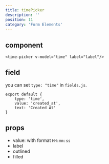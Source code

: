 ```yaml
---
title: timePicker
description: ''
position: 11
category: 'Form Elements'
---
```


## component
```vue
<time-picker v-model="time" label="label"/>
```

## field

you can set ```type: "time"``` in ```fields.js```.

```js[fields.js]
export default {
    type: 'time', 
    value: 'created_at',
    text: 'Created At'
}
```


## props
- value: with format ```HH:mm:ss```
- label
- outlined
- filled